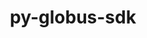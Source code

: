---
title: "py-globus-sdk"
layout: cache
categories: [package, develop-2024-01-14]
meta: {"versions": ["3.10.1"], "compilers": ["gcc@=11.4.0", "gcc@=9.4.0", "oneapi@=2023.2.0"], "oss": ["ubuntu20.04"], "platforms": ["linux"], "targets": ["neoverse_v1", "ppc64le", "x86_64_v3"], "stacks": ["e4s", "e4s-neoverse_v1", "e4s-oneapi", "e4s-power", "root"], "num_specs": 4, "num_specs_by_stack": {"e4s-neoverse_v1": 1, "root": 4, "e4s-power": 1, "e4s": 1, "e4s-oneapi": 1}}
spec_details: [{"hash": "542s6c4kz2djjfkba3sq7xtyv66reofs", "compiler": "gcc@=11.4.0", "versions": ["3.10.1"], "os": "ubuntu20.04", "platform": "linux", "target": "neoverse_v1", "variants": ["build_system=python_pip"], "stacks": ["e4s-neoverse_v1", "root"], "size": "-", "tarball": "https://binaries.spack.io/develop-2024-01-14/build_cache/linux-ubuntu20.04-neoverse_v1/gcc-11.4.0/py-globus-sdk-3.10.1/linux-ubuntu20.04-neoverse_v1-gcc-11.4.0-py-globus-sdk-3.10.1-542s6c4kz2djjfkba3sq7xtyv66reofs.spack"}, {"hash": "fnxumlq2ii4o7bvhhvkv7ox5lijmkr2c", "compiler": "gcc@=9.4.0", "versions": ["3.10.1"], "os": "ubuntu20.04", "platform": "linux", "target": "ppc64le", "variants": ["build_system=python_pip"], "stacks": ["e4s-power", "root"], "size": "-", "tarball": "https://binaries.spack.io/develop-2024-01-14/build_cache/linux-ubuntu20.04-ppc64le/gcc-9.4.0/py-globus-sdk-3.10.1/linux-ubuntu20.04-ppc64le-gcc-9.4.0-py-globus-sdk-3.10.1-fnxumlq2ii4o7bvhhvkv7ox5lijmkr2c.spack"}, {"hash": "re5wvyk6qyywhnpursw734ghr6ctaxpn", "compiler": "gcc@=11.4.0", "versions": ["3.10.1"], "os": "ubuntu20.04", "platform": "linux", "target": "x86_64_v3", "variants": ["build_system=python_pip"], "stacks": ["root", "e4s"], "size": "-", "tarball": "https://binaries.spack.io/develop-2024-01-14/build_cache/linux-ubuntu20.04-x86_64_v3/gcc-11.4.0/py-globus-sdk-3.10.1/linux-ubuntu20.04-x86_64_v3-gcc-11.4.0-py-globus-sdk-3.10.1-re5wvyk6qyywhnpursw734ghr6ctaxpn.spack"}, {"hash": "kxzvn45vkit6pnaakdx6wokyg2tqyi4q", "compiler": "oneapi@=2023.2.0", "versions": ["3.10.1"], "os": "ubuntu20.04", "platform": "linux", "target": "x86_64_v3", "variants": ["build_system=python_pip"], "stacks": ["root", "e4s-oneapi"], "size": "-", "tarball": "https://binaries.spack.io/develop-2024-01-14/build_cache/linux-ubuntu20.04-x86_64_v3/oneapi-2023.2.0/py-globus-sdk-3.10.1/linux-ubuntu20.04-x86_64_v3-oneapi-2023.2.0-py-globus-sdk-3.10.1-kxzvn45vkit6pnaakdx6wokyg2tqyi4q.spack"}]
---